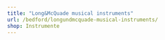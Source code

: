 ```yaml
---
title: "Long&McQuade musical instruments"
url: /bedford/longundmcquade-musical-instruments/
shop: Instrumente
---
```

